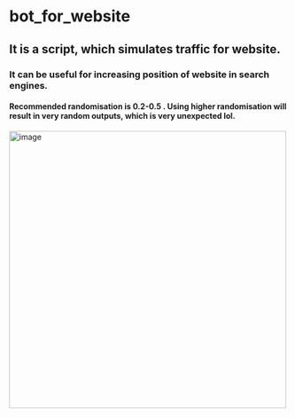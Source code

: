 # bot_for_website
## It is a script, which simulates traffic for website.
### It can be useful for increasing position of website in search engines.
#### Recommended randomisation is 0.2-0.5 . Using higher randomisation will result in very random outputs, which is very unexpected lol.
<img src="https://github.com/rutra8002/bot_for_website/assets/96191787/88a580db-831f-4f31-856b-0e676a06fd0f" alt="image" width="500">


